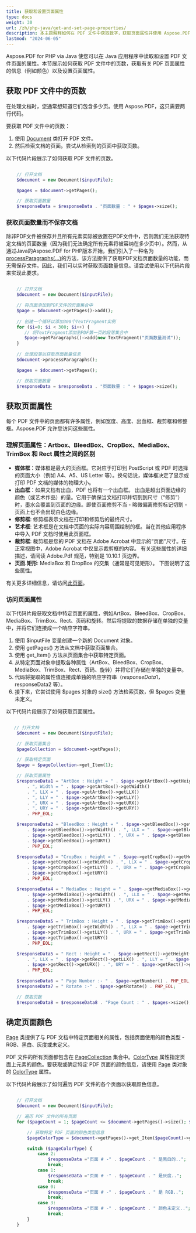 ```yaml
---
title: 获取和设置页面属性
type: docs
weight: 30
url: /zh/php-java/get-and-set-page-properties/
description: 本主题解释如何在 PDF 文件中获取数字，获取页面属性并使用 Aspose.PDF for PHP via Java 确定页面颜色。
lastmod: "2024-06-05"
---
```


Aspose.PDF for PHP via Java 使您可以在 Java 应用程序中读取和设置 PDF 文件页面的属性。本节展示如何获取 PDF 文件中的页数，获取有关 PDF 页面属性的信息（例如颜色）以及设置页面属性。

## 获取 PDF 文件中的页数

在处理文档时，您通常想知道它们包含多少页。使用 Aspose.PDF，这只需要两行代码。

要获取 PDF 文件中的页数：

1. 使用 [Document](https://reference.aspose.com/pdf/java/com.aspose.pdf/Document) 类打开 PDF 文件。
1. 然后检索文档的页面。尝试从检索到的页面中获取页数。

以下代码片段展示了如何获取 PDF 文件的页数。

```php

    // 打开文档
    $document = new Document($inputFile);      

    $pages = $document->getPages();

    // 获取页面数量
    $responseData = $responseData . "页面数量 : " + $pages->size();
```

### 获取页面数量而不保存文档

除非PDF文件被保存并且所有元素实际被放置在PDF文件中，否则我们无法获取特定文档的页面数量（因为我们无法确定所有元素将被容纳在多少页中）。然而，从通过Java的Aspose.PDF for PHP版本开始，我们引入了一种名为[processParagraphs(...)](https://reference.aspose.com/pdf/java/com.aspose.pdf/Document#processParagraphs--)的方法，该方法提供了获取PDF文档页面数量的功能，而无需保存文件。因此，我们可以实时获取页面数量信息。请尝试使用以下代码片段来实现此要求。

```php

    // 打开文档
    $document = new Document($inputFile);      

    // 将页面添加到PDF文件的页面集合中
    $page = $document->getPages()->add();
    
    // 创建一个循环以添加300个TextFragment实例
    for ($i=0; $i < 300; $i++) { 
       // 将TextFragment添加到PDF第一页的段落集合中
       $page->getParagraphs()->add(new TextFragment("页面数量测试"));
    }
    
    // 处理段落以获取页面数量信息
    $document->processParagraphs();

    $pages = $document->getPages();

    // 获取页面数量
    $responseData = $responseData . "页面数量 : " + $pages->size();
```


## 获取页面属性

每个 PDF 文件中的页面都有许多属性，例如宽度、高度、出血框、裁剪框和修整框。Aspose.PDF 允许您访问这些属性。

### **理解页面属性：Artbox、BleedBox、CropBox、MediaBox、TrimBox 和 Rect 属性之间的区别**

- **媒体框**：媒体框是最大的页面框。它对应于打印到 PostScript 或 PDF 时选择的页面大小（例如 A4、A5、US Letter 等）。换句话说，媒体框决定了显示或打印 PDF 文档的媒体的物理大小。
- **出血框**：如果文档有出血，PDF 也将有一个出血框。
 出血是超出页面边缘的颜色（或艺术作品）的量。它用于确保当文档打印并切割到尺寸（“修剪”）时，墨水会覆盖到页面的边缘。即使页面修剪不当 - 略微偏离修剪标记切割 - 页面上也不会出现白色边缘。
- **修剪框**: 修剪框表示文档在打印和修剪后的最终尺寸。
- **艺术框**: 艺术框是在文档中页面的实际内容周围绘制的框。当在其他应用程序中导入 PDF 文档时使用此页面框。
- **裁剪框**: 裁剪框是您的 PDF 文档在 Adobe Acrobat 中显示的“页面”尺寸。在正常视图中，Adobe Acrobat 中仅显示裁剪框的内容。
  有关这些属性的详细描述，请阅读 Adobe.Pdf 规范，特别是 10.10.1 页边界。
- **页面.矩形**: MediaBox 和 DropBox 的交集（通常是可见矩形）。 下图说明了这些属性。

有关更多详细信息，请访问[此页面](http://www.enfocus.com/manuals/ReferenceGuide/PP/10/enUS/en-us/concept/c_aa1095731.html)。

### 访问页面属性

以下代码片段获取文档中特定页面的属性，例如ArtBox、BleedBox、CropBox、MediaBox、TrimBox、Rect、页码和旋转。然后将提取的数据存储在单独的变量中，并将它们连接成一个响应字符串。

1. 使用 $inputFile 变量创建一个新的 Document 对象。
1. 使用 getPages() 方法从文档中获取页面集合。
1. 使用 get_Item() 方法从页面集合中获取特定页面。
1. 从特定页面对象中提取各种属性（ArtBox、BleedBox、CropBox、MediaBox、TrimBox、Rect、页码、旋转）并将它们存储在单独的变量中。
1. 代码将提取的属性值连接成单独的响应字符串（$responseData1，$responseData2 等）。
1. 接下来，它尝试使用 $pages 对象的 size() 方法检索页数，但 $pages 变量未定义。

以下代码片段展示了如何获取页面属性。

```php

   // 打开文档
    $document = new Document($inputFile);

    // 获取页面集合
    $pageCollection = $document->getPages();

    // 获取特定页面
    $page = $pageCollection->get_Item(1);

    // 获取页面属性
    $responseData1 = "ArtBox : Height = " . $page->getArtBox()->getHeight()
        . ", Width = " . $page->getArtBox()->getWidth()
        . ", LLX = " . $page->getArtBox()->getLLX()
        . ", LLY = " . $page->getArtBox()->getLLY()
        . ", URX = " . $page->getArtBox()->getURX()
        . ", URY = " . $page->getArtBox()->getURY()
        . PHP_EOL;

    $responseData2 = "BleedBox : Height = " . $page->getBleedBox()->getHeight() . ", Width = "
        . $page->getBleedBox()->getWidth() . ", LLX = " . $page->getBleedBox()->getLLX() . ", LLY = "
        . $page->getBleedBox()->getLLY() . ", URX = " . $page->getBleedBox()->getURX() . ", URY = "
        . $page->getBleedBox()->getURY()
        . PHP_EOL;

    $responseData3 = "CropBox : Height = " . $page->getCropBox()->getHeight() . ", Width = "
        . $page->getCropBox()->getWidth() . ", LLX = " . $page->getCropBox()->getLLX() . ", LLY = "
        . $page->getCropBox()->getLLY() . ", URX = " . $page->getCropBox()->getURX() . ", URY = "
        . $page->getCropBox()->getURY()
        . PHP_EOL;

    $responseData4 = " MediaBox : Height = " . $page->getMediaBox()->getHeight() . ", Width = "
        . $page->getMediaBox()->getWidth() . ", LLX = " . $page->getMediaBox()->getLLX() . ", LLY = "
        . $page->getMediaBox()->getLLY() . ", URX = " . $page->getMediaBox()->getURX() . ", URY = "
        . $page->getMediaBox()->getURY()
        . PHP_EOL;

    $responseData5 = " TrimBox : Height = " . $page->getTrimBox()->getHeight() . ", Width = "
        . $page->getTrimBox()->getWidth() . ", LLX = " . $page->getTrimBox()->getLLX() . ", LLY = "
        . $page->getTrimBox()->getLLY() . ", URX = " . $page->getTrimBox()->getURX() . ", URY = "
        . $page->getTrimBox()->getURY()
        . PHP_EOL;

    $responseData5 = " Rect : Height = " . $page->getRect()->getHeight() . ", Width = " . $page->getRect()->getWidth()
        . ", LLX = " . $page->getRect()->getLLX() . ", LLY = " . $page->getRect()->getLLY() . ", URX = "
        . $page->getRect()->getURX() . ", URY = " . $page->getRect()->getURY()
        . PHP_EOL;
        
    $responseData6 = " Page Number :- " . $page->getNumber() . PHP_EOL;
    $responseData7 = " Rotate :-" . $page->getRotate() . PHP_EOL;

    // 获取页数
    $responseData8 = $responseData8 . "Page Count : " . $pages->size();
```


## 确定页面颜色

[Page](https://reference.aspose.com/pdf/java/com.aspose.pdf/Page) 类提供了与 PDF 文档中特定页面相关的属性，包括页面使用的颜色类型 - RGB、黑白、灰度或未定义。

PDF 文件的所有页面都包含在 [PageCollection](https://reference.aspose.com/pdf/java/com.aspose.pdf/PageCollection) 集合中。[ColorType](https://reference.aspose.com/pdf/java/com.aspose.pdf/ColorType) 属性指定页面上元素的颜色。要获取或确定特定 PDF 页面的颜色信息，请使用 [Page](https://reference.aspose.com/pdf/java/com.aspose.pdf/Page) 类对象的 [ColorType](https://reference.aspose.com/pdf/java/com.aspose.pdf/ColorType) 属性。

以下代码片段展示了如何遍历 PDF 文件的各个页面以获取颜色信息。

```php

    // 打开文档
    $document = new Document($inputFile);

    // 遍历 PDF 文件的所有页面
    for ($pageCount = 1; $pageCount <= $document->getPages()->size(); $pageCount++) {

        // 获取特定 PDF 页面的颜色类型信息
        $pageColorType = $document->getPages()->get_Item($pageCount)->getColorType();

        switch ($pageColorType) {
            case 2:
                $responseData ="页面 # -" . $pageCount . " 是黑白的..";
                break;
            case 1:
                $responseData ="页面 # -" . $pageCount . " 是灰度..";
                break;
            case 0:
                $responseData ="页面 # -" . $pageCount . " 是 RGB..";
                break;
            case 3:
                $responseData ="页面 # -" . $pageCount . " 颜色未定义..";
                break;
        }
    }
```